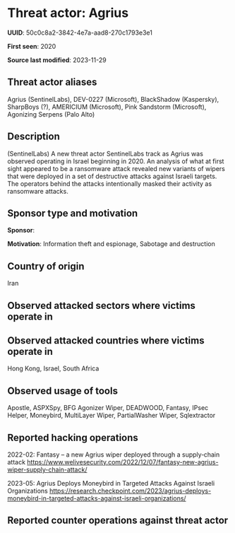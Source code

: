 # Threat actor: Agrius

**UUID**: 50c0c8a2-3842-4e7a-aad8-270c1793e3e1

**First seen**: 2020

**Source last modified**: 2023-11-29

## Threat actor aliases

Agrius (SentinelLabs), DEV-0227 (Microsoft), BlackShadow (Kaspersky), SharpBoys (?), AMERICIUM (Microsoft), Pink Sandstorm (Microsoft), Agonizing Serpens (Palo Alto)

## Description

(SentinelLabs) A new threat actor SentinelLabs track as Agrius was observed operating in Israel beginning in 2020. An analysis of what at first sight appeared to be a ransomware attack revealed new variants of wipers that were deployed in a set of destructive attacks against Israeli targets. The operators behind the attacks intentionally masked their activity as ransomware attacks.

## Sponsor type and motivation

**Sponsor**: 

**Motivation**: Information theft and espionage, Sabotage and destruction


## Country of origin

Iran

## Observed attacked sectors where victims operate in



## Observed attacked countries where victims operate in

Hong Kong, Israel, South Africa

## Observed usage of tools

Apostle, ASPXSpy, BFG Agonizer Wiper, DEADWOOD, Fantasy, IPsec Helper, Moneybird, MultiLayer Wiper, PartialWasher Wiper, Sqlextractor

## Reported hacking operations

2022-02: Fantasy – a new Agrius wiper deployed through a supply‑chain attack
https://www.welivesecurity.com/2022/12/07/fantasy-new-agrius-wiper-supply-chain-attack/

2023-05: Agrius Deploys Moneybird in Targeted Attacks Against Israeli Organizations
https://research.checkpoint.com/2023/agrius-deploys-moneybird-in-targeted-attacks-against-israeli-organizations/

## Reported counter operations against threat actor





